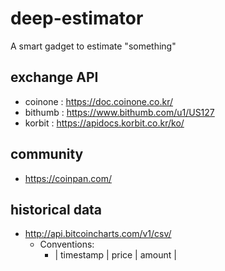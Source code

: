 # deep-estimator
A smart gadget to estimate "something"

## exchange API
* coinone : https://doc.coinone.co.kr/
* bithumb : https://www.bithumb.com/u1/US127
* korbit : https://apidocs.korbit.co.kr/ko/

## community
* https://coinpan.com/

## historical data
* http://api.bitcoincharts.com/v1/csv/
  * Conventions: 
    * | timestamp | price | amount |
